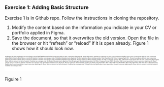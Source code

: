 ### Exercise 1: Adding Basic Structure

Exercise 1 is in Github repo. Follow the instructions in cloning the repository.
1. Modify the content based on the information you indicate in your CV or portfolio applied in Figma.
2. Save the document, so that it overwrites the old version. Open the file in the browser or hit “refresh” or “reload” if it is open already. Figure 1  shows how it should look now.

![Figure 1](/1stsem_2526/activities/exercise1.png)


Figuire 1